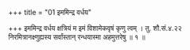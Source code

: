 +++
title = "01 इममिन्द्र वर्धय"

+++
इममिन्द्र वर्धय क्षत्रियं म इमं विशामेकवृषं कृणु त्वम् । तु. शौ.सं.४.२२  
निरमित्रानक्ष्णुह्यस्य सर्वांस्तान् रन्धयास्मा अहमुत्तरेषु ॥ १ ॥